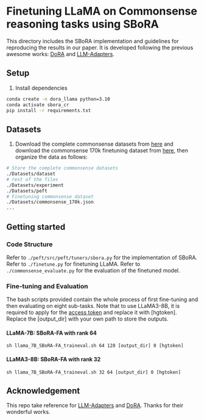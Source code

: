 # Finetuning LLaMA on Commonsense reasoning tasks using SBoRA
This directory includes the SBoRA implementation and guidelines for reproducing the results in our paper. It is developed following the previous awesome works: [DoRA](https://github.com/NVlabs/DoRA) and [LLM-Adapters](https://github.com/AGI-Edgerunners/LLM-Adapters).

## Setup
1. Install dependencies
```bash
conda create -n dora_llama python=3.10
conda activate sbora_cr
pip install -r requirements.txt
```

## Datasets
1. Download the complete commonsense datasets from [here](https://github.com/AGI-Edgerunners/LLM-Adapters/tree/main/dataset) and download the commonsense 170k finetuning dataset from [here](https://github.com/AGI-Edgerunners/LLM-Adapters/blob/main/ft-training_set/commonsense_170k.json), then organize the data as follows:
```bash
# Store the complete commonsense datasets
./Datasets/dataset
# rest of the files
./Datasets/experiment
./Datasets/peft
# Finetuning commonsense dataset
./Datasets/commonsense_170k.json
...
```
## Getting started
### Code Structure
Refer to `./peft/src/peft/tuners/sbora.py` for the implementation of SBoRA.
Refer to `./finetune.py` for finetuning LLaMA.
Refer to `./commonsense_evaluate.py` for the evaluation of the finetuned model.
### Fine-tuning and Evaluation
The bash scripts provided contain the whole process of first fine-tuning and then evaluating on eight sub-tasks. Note that to use LLaMA3-8B, it is required to apply for the [access token](https://huggingface.co/docs/hub/en/security-tokens) and replace it with [hgtoken]. Replace the [output_dir] with your own path to store the outputs.
#### LLaMA-7B: SBoRA-FA with rank 64
```
sh llama_7B_SBoRA-FA_traineval.sh 64 128 [output_dir] 0 [hgtoken]
```
#### LLaMA3-8B: SBoRA-FA with rank 32
```
sh llama_7B_SBoRA-FA_traineval.sh 32 64 [output_dir] 0 [hgtoken]
```
## Acknowledgement
This repo take reference for [LLM-Adapters](https://github.com/AGI-Edgerunners/LLM-Adapters) and [DoRA](https://github.com/NVlabs/DoRA). Thanks for their wonderful works.
